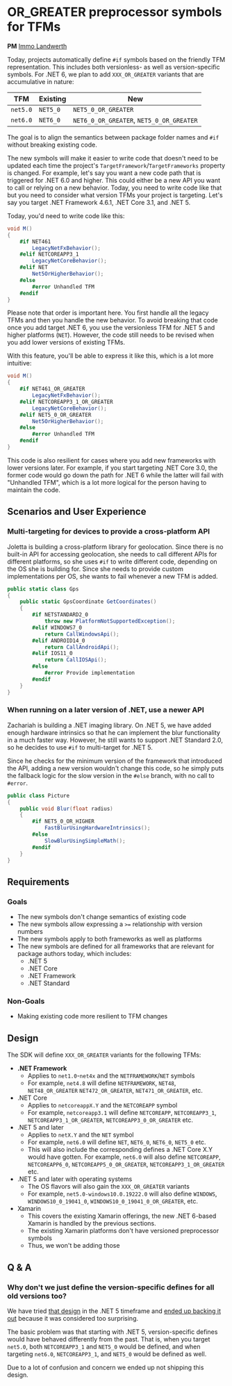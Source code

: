 # OR_GREATER preprocessor symbols for TFMs

**PM** [Immo Landwerth](https://github.com/terrajobst)

Today, projects automatically define `#if` symbols based on the friendly TFM
representation. This includes both versionless- as well as version-specific
symbols. For .NET 6, we plan to add `XXX_OR_GREATER` variants that are
accumulative in nature:

TFM                 | Existing | New
--------------------|----------|--------------------------------------------
`net5.0`            | `NET5_0` | `NET5_0_OR_GREATER`
`net6.0`            | `NET6_0` | `NET6_0_OR_GREATER`, `NET5_0_OR_GREATER`

The goal is to align the semantics between package folder names and `#if`
without breaking existing code.

The new symbols will make it easier to write code that doesn't need to be
updated each time the project's `TargetFramework`/`TargetFrameworks` property is
changed. For example, let's say you want a new code path that is triggered for
.NET 6.0 and higher. This could either be a new API you want to call or relying
on a new behavior. Today, you need to write code like that but you need to
consider what version TFMs your project is targeting. Let's say you target .NET
Framework 4.6.1, .NET Core 3.1, and .NET 5.

Today, you'd need to write code like this:

```C#
void M()
{
    #if NET461
        LegacyNetFxBehavior();
    #elif NETCOREAPP3_1
        LegacyNetCoreBehavior();
    #elif NET
        Net5OrHigherBehavior();
    #else
        #error Unhandled TFM
    #endif
}
```

Please note that order is important here. You first handle all the legacy TFMs
and then you handle the new behavior. To avoid breaking that code once you add
target .NET 6, you use the versionless TFM for .NET 5 and higher platforms
(`NET`). However, the code still needs to be revised when you add lower versions
of existing TFMs.

With this feature, you'll be able to express it like this, which is a lot more
intuitive:

```C#
void M()
{
    #if NET461_OR_GREATER
        LegacyNetFxBehavior();
    #elif NETCOREAPP3_1_OR_GREATER
        LegacyNetCoreBehavior();
    #elif NET5_0_OR_GREATER
        Net5OrHigherBehavior();
    #else
        #error Unhandled TFM
    #endif
}
```

This code is also resilient for cases where you add new frameworks with lower
versions later. For example, if you start targeting .NET Core 3.0, the former
code would go down the path for .NET 6 while the latter will fail with
"Unhandled TFM", which is a lot more logical for the person having to maintain
the code.

## Scenarios and User Experience

### Multi-targeting for devices to provide a cross-platform API

Joletta is building a cross-platform library for geolocation. Since there is no
built-in API for accessing geolocation, she needs to call different APIs for
different platforms, so she uses `#if` to write different code, depending on the
OS she is building for. Since she needs to provide custom implementations per
OS, she wants to fail whenever a new TFM is added.

```C#
public static class Gps
{
    public static GpsCoordinate GetCoordinates()
    {
        #if NETSTANDARD2_0
            throw new PlatformNotSupportedException();
        #elif WINDOWS7_0
            return CallWindowsApi();
        #elif ANDROID14_0
            return CallAndroidApi();
        #elif IOS11_0
            return CallIOSApi();
        #else
            #error Provide implementation
        #endif
    }
}
```

### When running on a later version of .NET, use a newer API

Zachariah is building a .NET imaging library. On .NET 5, we have added enough
hardware intrinsics so that he can implement the blur functionality in a much
faster way. However, he still wants to support .NET Standard 2.0, so he decides
to use `#if` to multi-target for .NET 5.

Since he checks for the minimum version of the framework that introduced the
API, adding a new version wouldn't change this code, so he simply puts the
fallback logic for the slow version in the `#else` branch, with no call to
`#error`.

```C#
public class Picture
{
    public void Blur(float radius)
    {
        #if NET5_0_OR_HIGHER
            FastBlurUsingHardwareIntrinsics();
        #else
            SlowBlurUsingSimpleMath();
        #endif
    }
}
```

## Requirements

### Goals

* The new symbols don't change semantics of existing code
* The new symbols allow expressing a `>=` relationship with version numbers
* The new symbols apply to both frameworks as well as platforms
* The new symbols are defined for all frameworks that are relevant for package
  authors today, which includes:
    - .NET 5
    - .NET Core
    - .NET Framework
    - .NET Standard

### Non-Goals

* Making existing code more resilient to TFM changes

## Design

The SDK will define `XXX_OR_GREATER` variants for the following TFMs:

* **.NET Framework**
    - Applies to `net1.0`-`net4x` and the `NETFRAMEWORK`/`NET` symbols
    - For example, `net4.8` will define `NETFRAMEWORK`, `NET48`,
      `NET48_OR_GREATER` `NET472_OR_GREATER`, `NET471_OR_GREATER`, etc.
* .NET Core
    - Applies to `netcoreappX.Y` and the `NETCOREAPP` symbol
    - For example, `netcoreapp3.1` will define `NETCOREAPP`, `NETCOREAPP3_1`,
      `NETCOREAPP3_1_OR_GREATER`, `NETCOREAPP3_0_OR_GREATER` etc.
* .NET 5 and later
    - Applies to `netX.Y` and the `NET` symbol
    - For example, `net6.0` will define `NET`, `NET6_0`, `NET6_0`, `NET5_0` etc.
    - This will also include the corresponding defines a .NET Core X.Y would
      have gotten. For example, `net6.0` will also define `NETCOREAPP`,
      `NETCOREAPP6_0`, `NETCOREAPP5_0_OR_GREATER`, `NETCOREAPP3_1_OR_GREATER`
      etc.
* .NET 5 and later with operating systems
    - The OS flavors will also gain the `XXX_OR_GREATER` variants
    - For example, `net5.0-windows10.0.19222.0` will also define `WINDOWS`,
      `WINDOWS10_0_19041_0`, `WINDOWS10_0_19041_0_OR_GREATER`, etc.
* Xamarin
    - This covers the existing Xamarin offerings, the new .NET 6-based Xamarin
      is handled by the previous sections.
    - The existing Xamarin platforms don't have versioned preprocessor symbols    
    - Thus, we won't be adding those

## Q & A

### Why don't we just define the version-specific defines for all old versions too?

We have tried [that design][net5-preprocessor] in the .NET 5 timeframe and
[ended up backing it out][net5-issue] because it was considered too surprising.

[net5-preprocessor]: https://github.com/dotnet/designs/blob/main/accepted/2020/net5/net5.md#preprocessor-symbols
[net5-issue]: https://github.com/dotnet/docs/issues/20692

The basic problem was that starting with .NET 5, version-specific defines would
have behaved differently from the past. That is, when you target `net5.0`, both
`NETCOREAPP3_1` and `NET5_0` would be defined, and when targeting `net6.0`,
`NETCOREAPP3_1`, and `NET5_0` would be defined as well.

Due to a lot of confusion and concern we ended up not shipping this design.
